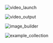 

![video_launch](https://github.com/user-attachments/assets/1a8eff64-7255-44c6-b4c2-283b87ca014a)


![video_output](https://github.com/user-attachments/assets/1bd73912-4c0f-47c5-964e-ade74c5ab094)

![image_builder](https://github.com/user-attachments/assets/bef1a429-8505-4946-82d6-2f13d8e3237b)

![example_collection](https://github.com/user-attachments/assets/497d46c3-a491-418a-8095-14ad6ca39aeb)

